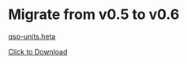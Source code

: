 # Migrate from v0.5 to v0.6

[qsp-units.heta](https://raw.githubusercontent.com/hetalang/heta-compiler/master/bin/init/qsp-units.heta ':download')

<a href="https://raw.githubusercontent.com/hetalang/heta-compiler/master/bin/init/qsp-units.heta" download target="_blank">Click to Download</a>

